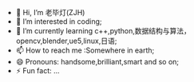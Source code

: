 - 👋 Hi, I’m 老毕灯(ZJH)
- 👀 I’m interested in coding;
- 🌱 I’m currently learning c++,python,数据结构与算法，opencv,blender,ue5,linux,日语;
- 📫 How to reach me :Somewhere in earth;
- 😄 Pronouns: handsome,brilliant,smart and so on;
- ⚡ Fun fact: ...

<!---
newbigdeng/newbigdeng is a ✨ special ✨ repository because its `README.md` (this file) appears on your GitHub profile.
You can click the Preview link to take a look at your changes.
--->
